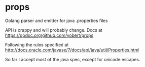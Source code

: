 # props
Golang parser and emitter for java .properties files

API is crappy and will probably change. Docs at https://godoc.org/github.com/yobert/props

Following the rules specified at http://docs.oracle.com/javase/7/docs/api/java/util/Properties.html

So far I accept most of the java spec, except for unicode escapes.
